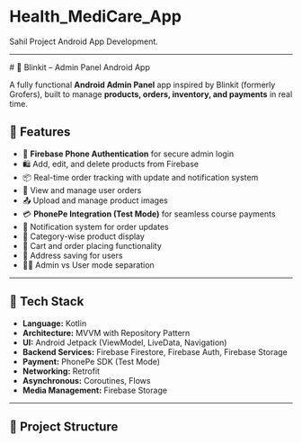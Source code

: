 # Health_MediCare_App
Sahil Project Android App Development.
<hr>
# 🛒 Blinkit – Admin Panel Android App

A fully functional **Android Admin Panel** app inspired by Blinkit (formerly Grofers), built to manage **products, orders, inventory, and payments** in real time.

## 🚀 Features

- 🔐 **Firebase Phone Authentication** for secure admin login
- 🛍️ Add, edit, and delete products from Firebase
- 📦 Real-time order tracking with update and notification system
- 🧾 View and manage user orders
- 📤 Upload and manage product images
- 💳 **PhonePe Integration (Test Mode)** for seamless course payments
- 🔔 Notification system for order updates
- 📂 Category-wise product display
- 🛒 Cart and order placing functionality
- 📍 Address saving for users
- 👨‍💼 Admin vs User mode separation

---

## 🧰 Tech Stack

- **Language:** Kotlin
- **Architecture:** MVVM with Repository Pattern
- **UI:** Android Jetpack (ViewModel, LiveData, Navigation)
- **Backend Services:** Firebase Firestore, Firebase Auth, Firebase Storage
- **Payment:** PhonePe SDK (Test Mode)
- **Networking:** Retrofit
- **Asynchronous:** Coroutines, Flows
- **Media Management:** Firebase Storage

---

## 📁 Project Structure


